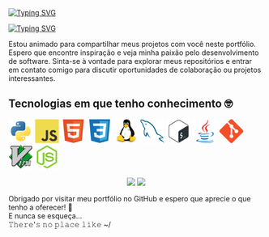 <link rel="stylesheet"
  href="https://github.com/N1ck120/N1ck120/blob/main/style.css">
<a id="lg" href="https://git.io/typing-svg"><img src="https://readme-typing-svg.herokuapp.com?font=Exo+2&size=30&pause=1000&color=000000&center=true&vCenter=true&width=435&lines=Ol%C3%A1+sou+o+Nick!+%F0%9F%98%8E" alt="Typing SVG" /></a>

<a id="dk" href="https://git.io/typing-svg"><img src="https://readme-typing-svg.herokuapp.com?font=Exo+2&size=30&pause=1000&color=FFFFFF&center=true&vCenter=true&width=435&lines=Ol%C3%A1+sou+o+Nick!+%F0%9F%98%8E" alt="Typing SVG" /></a>

Estou animado para compartilhar meus projetos com você neste portfólio. Espero que encontre inspiração e veja minha paixão pelo desenvolvimento de software. Sinta-se à vontade para explorar meus repositórios e entrar em contato comigo para discutir oportunidades de colaboração ou projetos interessantes.

## Tecnologias em que tenho conhecimento 🤓

<p align="left">
  <a href="https://www.python.org/" target="_blank"><img src="https://raw.githubusercontent.com/devicons/devicon/master/icons/python/python-original.svg" alt="Python" width="48px"></a>  
  <a href="https://www.javascript.com/" target="_blank"><img src="https://raw.githubusercontent.com/devicons/devicon/master/icons/javascript/javascript-original.svg" alt="JavaScript" width="48px"></a>  
  <a href="https://html.spec.whatwg.org/multipage/" target="_blank"><img src="https://raw.githubusercontent.com/devicons/devicon/master/icons/html5/html5-original.svg" alt="HTML5" width="48px"></a>  
  <a href="https://www.w3schools.com/css/" target="_blank"><img src="https://raw.githubusercontent.com/devicons/devicon/master/icons/css3/css3-original.svg" alt="CSS3" width="48px"></a>  
  <a href="https://kernel.org/" target="_blank"><img src="https://raw.githubusercontent.com/devicons/devicon/master/icons/linux/linux-original.svg" alt="Linux" width="48px"></a>  
  <a href="https://www.mysql.com/" target="_blank"><img src="https://raw.githubusercontent.com/devicons/devicon/master/icons/mysql/mysql-original.svg" alt="MySQL" width="48px"></a>  
  <a href="https://www.gnu.org/software/bash/" target="_blank"><img src="https://raw.githubusercontent.com/devicons/devicon/master/icons/bash/bash-original.svg" alt="Shell" width="48px"></a>
  <a href="https://www.java.com" target="_blank"><img src="https://raw.githubusercontent.com/devicons/devicon/master/icons/java/java-original.svg" alt="Python" width="48px"></a>
  <a href="https://git-scm.com/" target="_blank"><img src="https://raw.githubusercontent.com/devicons/devicon/master/icons/git/git-original.svg" alt="Git" width="48px"></a>
  <a href="https://www.vim.org/" target="_blank"><img src="https://raw.githubusercontent.com/devicons/devicon/master/icons/vim/vim-original.svg" alt="Vim" width="48px"></a>
  <a href="https://nodejs.org/" target="_blank"><img src="https://raw.githubusercontent.com/devicons/devicon/master/icons/nodejs/nodejs-original.svg" alt="NodeJS" width="48px"></a>
</p>

<p align="center">
<picture>
  <source
    srcset="https://github-readme-stats-n1ck120.vercel.app/api?username=N1ck120&show_icons=true&theme=github_dark&border_radius=30&include_all_commits=true&count_private=true"
    media="(prefers-color-scheme: dark)" height="180em"
  />
  <source
    srcset="https://github-readme-stats-n1ck120.vercel.app/api?username=N1ck120&show_icons=true&theme=graywhite&border_radius=30&include_all_commits=true&count_private=true"
    media="(prefers-color-scheme: light)" height="180em"
  />
  <img src="https://github-readme-stats-n1ck120.vercel.app/api?username=N1ck120&show_icons=true" /> 
</picture>
<picture>
  <source
    srcset="https://github-readme-stats-n1ck120.vercel.app/api/top-langs/?username=N1ck120&layout=compact&theme=github_dark&border_radius=30"
    media="(prefers-color-scheme: dark)" height="180em"
  />
  <source
    srcset="https://github-readme-stats-n1ck120.vercel.app/api/top-langs/?username=N1ck120&layout=compact&theme=graywhite&border_radius=30"
    media="(prefers-color-scheme: light)" height="180em"
  />
  <img src=https://github-readme-stats-n1ck120.vercel.app/api?username=N1ck120&show_icons=true" />
</picture>
</p>
                                                                                                                                                                                      
                                                                                               
Obrigado por visitar meu portfólio no GitHub e espero que aprecie o que tenho a oferecer! 🧐</br>
E nunca se esqueça...</br>𝚃𝚑𝚎𝚛𝚎'𝚜 𝚗𝚘 𝚙𝚕𝚊𝚌𝚎 𝚕𝚒𝚔𝚎 ~/
